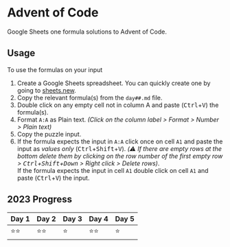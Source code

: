 # Advent of Code
Google Sheets one formula solutions to Advent of Code.

## Usage

To use the formulas on your input
1. Create a Google Sheets spreadsheet. You can quickly create one by going to [sheets.new](https://sheets.new).
2. Copy the relevant formula(s) from the `day##.md` file.
3. Double click on any empty cell not in column A and paste (<kbd>Ctrl</kbd>+<kbd>V</kbd>) the formula(s).
4. Format `A:A` as Plain text. _(Click on the column label > Format > Number > Plain text)_
5. Copy the puzzle input.
6. If the formula expects the input in `A:A` click once on cell `A1` and paste the input as _values only_ (<kbd>Ctrl</kbd>+<kbd>Shift</kbd>+<kbd>V</kbd>). _(⚠️ If there are empty rows at the bottom delete them by clicking on the row number of the first empty row > <kbd>Ctrl</kbd>+<kbd>Shift</kbd>+<kbd>Down</kbd> > Right click > Delete rows)_. <br> If the formula expects the input in cell `A1` double click on cell `A1` and paste (<kbd>Ctrl</kbd>+<kbd>V</kbd>) the input.

## 2023 Progress

| Day 1 | Day 2 | Day 3 | Day 4 | Day 5 |
|-------|-------|-------|-------|-------|
| ⭐⭐    | ⭐⭐    | ⭐     | ⭐⭐    | ⭐    |
